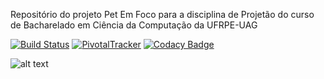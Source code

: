Repositório do projeto Pet Em Foco para a disciplina de Projetão do curso de Bacharelado em Ciência da Computação da UFRPE-UAG 


[![Build Status](https://travis-ci.org/dariofrazao/projetopetemfoco.svg?branch=master)](https://travis-ci.org/dariofrazao/projetopetemfoco)       [![PivotalTracker](https://img.shields.io/badge/Pivotal%20Tracker-userstories-orange.svg)](https://www.pivotaltracker.com/n/projects/2121841)  [![Codacy Badge](https://api.codacy.com/project/badge/Grade/3ffe7be2c9764e9ba3c5263a58f0f770)](https://www.codacy.com/app/dariofrazao/projetopetemfoco?utm_source=github.com&amp;utm_medium=referral&amp;utm_content=dariofrazao/projetopetemfoco&amp;utm_campaign=Badge_Grade)




![alt text](https://github.com/dariofrazao/projetopetemfoco/blob/master/petemfoco.png)

